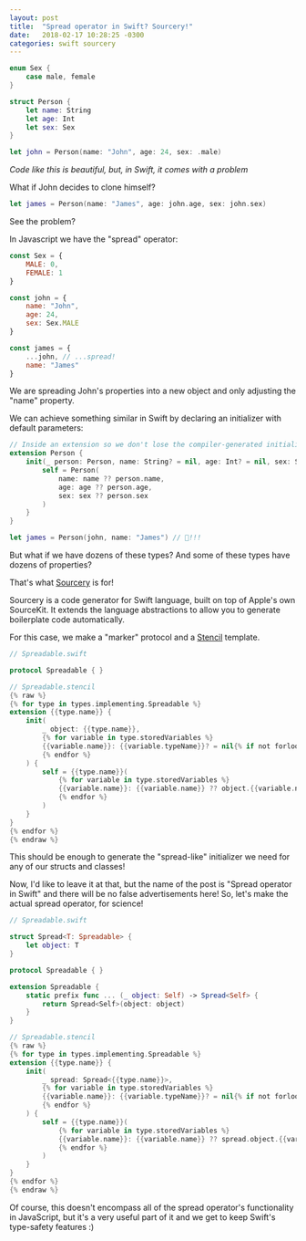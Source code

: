 ```yaml
---
layout: post
title:  "Spread operator in Swift? Sourcery!"
date:   2018-02-17 10:28:25 -0300
categories: swift sourcery
---
```


```swift
enum Sex {
    case male, female
}

struct Person {
    let name: String
    let age: Int
    let sex: Sex
}

let john = Person(name: "John", age: 24, sex: .male)
```
*Code like this is beautiful, but, in Swift, it comes with a problem*

What if John decides to clone himself?

```swift
let james = Person(name: "James", age: john.age, sex: john.sex)
```

See the problem?

In Javascript we have the "spread" operator:

```javascript
const Sex = {
    MALE: 0,
    FEMALE: 1
}

const john = {
    name: "John", 
    age: 24, 
    sex: Sex.MALE
}

const james = {
    ...john, // ...spread!
    name: "James"
}
```

We are spreading John's properties into a new object and only adjusting the "name" property.

We can achieve something similar in Swift by declaring an initializer with default parameters:

```swift
// Inside an extension so we don't lose the compiler-generated initializer
extension Person {
    init(_ person: Person, name: String? = nil, age: Int? = nil, sex: Sex? = nil) {
        self = Person(
            name: name ?? person.name,
            age: age ?? person.age,
            sex: sex ?? person.sex
        )
    }
}

let james = Person(john, name: "James") // 🎉!!!
```

But what if we have dozens of these types?
And some of these types have dozens of properties?


That's what [Sourcery](https://github.com/krzysztofzablocki/Sourcery) is for!

>
Sourcery is a code generator for Swift language, built on top of Apple's own SourceKit. It extends the language abstractions to allow you to generate boilerplate code automatically.

For this case, we make a "marker" protocol and a [Stencil](https://github.com/kylef/Stencil) template.

```swift
// Spreadable.swift

protocol Spreadable { }

// Spreadable.stencil
{% raw %}
{% for type in types.implementing.Spreadable %}
extension {{type.name}} {
    init(
        _ object: {{type.name}},
        {% for variable in type.storedVariables %}
        {{variable.name}}: {{variable.typeName}}? = nil{% if not forloop.last %},{% endif %}
        {% endfor %}
    ) {
        self = {{type.name}}(
            {% for variable in type.storedVariables %}
            {{variable.name}}: {{variable.name}} ?? object.{{variable.name}}{% if not forloop.last %},{% endif %}
            {% endfor %}
        )
    }
}
{% endfor %}
{% endraw %}
```

This should be enough to generate the "spread-like" initializer we need for any of our structs and classes!

Now, I'd like to leave it at that, but the name of the post is "Spread operator in Swift" and there will be no false advertisements here! 
So, let's make the actual spread operator, for science!

```swift
// Spreadable.swift

struct Spread<T: Spreadable> {
    let object: T
}

protocol Spreadable { }

extension Spreadable {
    static prefix func ... (_ object: Self) -> Spread<Self> {
        return Spread<Self>(object: object)
    }
}

// Spreadable.stencil
{% raw %}
{% for type in types.implementing.Spreadable %}
extension {{type.name}} {
    init(
        _ spread: Spread<{{type.name}}>,
        {% for variable in type.storedVariables %}
        {{variable.name}}: {{variable.typeName}}? = nil{% if not forloop.last %},{% endif %}
        {% endfor %}
    ) {
        self = {{type.name}}(
            {% for variable in type.storedVariables %}
            {{variable.name}}: {{variable.name}} ?? spread.object.{{variable.name}}{% if not forloop.last %},{% endif %}
            {% endfor %}
        )
    }
}
{% endfor %}
{% endraw %}
```

Of course, this doesn't encompass all of the spread operator's functionality in JavaScript, but it's a very useful part of it and we get to keep Swift's type-safety features :)